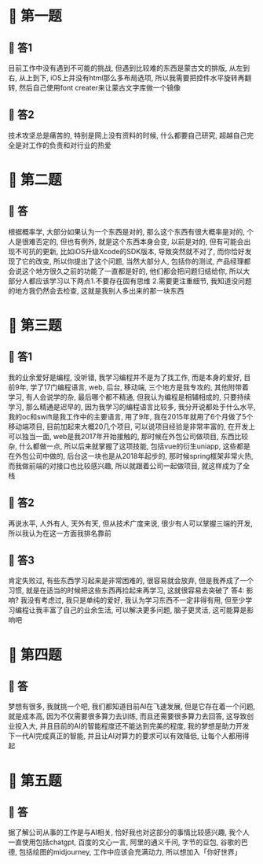 # 🍎 第一题

## 🌲 答1

目前工作中没有遇到不可能的挑战, 但遇到比较难的东西是蒙古文的排版, 从左到右, 从上到下, iOS上并没有html那么多布局选项, 所以我需要把控件水平旋转再翻转, 然后自己使用font creater来让蒙古文字库做一个镜像

## 🌲 答2

技术攻坚总是痛苦的, 特别是网上没有资料的时候, 什么都要自己研究, 超越自己完全是对工作的负责和对行业的热爱

# 🍎 第二题

## 🌲 答

根据概率学, 大部分如果认为一个东西是对的, 那么这个东西有很大概率是对的, 个人是很难否定的, 但也有例外, 就是这个东西本身会变, 以前是对的, 但有可能会出现不可抗的更新, 比如iOS升级Xcode的SDK版本, 导致突然就不对了, 而你恰好发现了它的改变, 所以你提出了这个问题, 当然大部分人, 包括你的测试, 产品经理都会说这个地方很久之前的功能了一直都是好的, 他们都会把问题归结给你, 所以大部分人都应该学习以下两点1.不要存在固有思维 2.需要更注重细节, 我知道没问题的地方我仍然会去检查, 这就是我别人多出来的那一块东西

# 🍎 第三题

## 🌲 答1

我的业余爱好是编程, 没听错, 我学习编程并不是为了找工作, 而是本身的爱好, 目前9年, 学了17门编程语言, web, 后台, 移动端, 三个地方是我专攻的, 其他附带着学习, 有人会说学的杂, 最后哪个都不精通, 但我认为编程是相辅相成的, 只要持续学习, 那么精通是迟早的, 因为我学习的编程语言比较多, 我分开说都处于什么水平, 我的oc和swift是我工作中的主要语言, 用了9年, 我在2015年就用了6个月做了5个移动端项目, 目前加起来大概20几个项目, 可以说项目经验是非常丰富的, 在开发上可以独当一面, web是我2017年开始接触的, 那时候在外包公司做项目, 东西比较杂, 什么都做一点, 所以后来就掌握了这项技能, 包括vue的衍生uniapp, 这些都是在外包公司中做的, 后台这一块也是从2018年起步的, 那时候spring框架非常火热, 而我做前端的对接口也比较感兴趣, 所以就跟着公司一起做项目, 就这样成为了全栈

## 🌲 答2

再说水平, 人外有人, 天外有天, 但从技术广度来说, 很少有人可以掌握三端的开发, 所以我认为在这一方面我排名靠前

## 🌲 答3

肯定失败过, 有些东西学习起来是非常困难的, 很容易就会放弃, 但是我养成了一个习惯, 就是在适当的时候把这些东西再捡起来再学习, 这就很容易去突破了
答4: 影响? 我没有考虑过, 我只是单纯的爱好, 我认为学习东西不一定非得有用, 但至少学习编程让我丰富了自己的业余生活, 可以解决更多问题, 脑子更灵活, 这可能算是影响吧 

# 🍎 第四题

## 🌲 答

 梦想有很多, 我就挑一个吧, 我们都知道目前AI在飞速发展, 但是它存在着一个问题, 就是成本高, 因为不仅需要很多算力去训练, 而且还需要很多算力去回答, 这导致创业投入大, 并且目前的AI的智能程度还不能达到完美的程度, 我的梦想是助力开发下一代AI完成真正的智能, 并且让AI对算力的要求可以有效降低, 让每个人都用得起

# 🍎 第五题

## 🌲 答

据了解公司从事的工作是与AI相关, 恰好我也对这部分的事情比较感兴趣, 我个人一直使用包括chatgpt, 百度的文心一言, 阿里的通义千问, 字节的豆包, 谷歌的巴德, 包括绘图的midjourney, 工作中应该会充满动力, 所以想加入「你好世界」